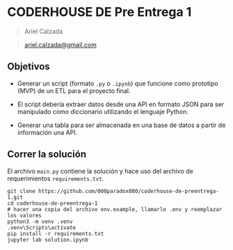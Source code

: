 # CODERHOUSE DE Pre Entrega 1

>Ariel Calzada 

>ariel.calzada@gmail.com

## Objetivos

- Generar un script (formato `.py` o `.ipynb`) que funcione como
prototipo (MVP) de un ETL para el proyecto final.

- El script debería extraer datos desde una API en formato JSON
para ser manipulado como diccionario utilizando el lenguaje
Python.

- Generar una tabla para ser almacenada en una base de datos a
partir de información una API.

## Correr la solución

El archivo `main.py` contiene la solución y hace uso del archivo de requerimientos
`requirements.txt`.

```shell
git clone https://github.com/000paradox000/coderhouse-de-preentrega-1.git
cd coderhouse-de-preentrega-1
# hacer una copia del archivo env.example, llamarlo .env y reemplazar los valores
python3 -m venv .venv
.venv\Scripts\activate
pip install -r requirements.txt
jupyter lab solution.ipynb
```
